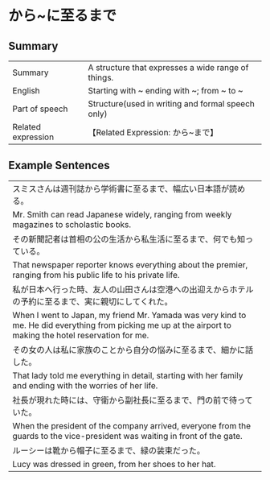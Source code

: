 # から~に至るまで

## Summary

<table><tr>   <td>Summary</td>   <td>A structure that expresses a wide range of things.</td></tr><tr>   <td>English</td>   <td>Starting with ~ ending with ~; from ~ to ~</td></tr><tr>   <td>Part of speech</td>   <td>Structure(used in writing and formal speech only)</td></tr><tr>   <td>Related expression</td>   <td>【Related Expression: から~まで】</td></tr></table>

## Example Sentences

<table><tr><td>スミスさんは週刊誌から学術書に至るまで、幅広い日本語が読める。</td></tr><tr><td>Mr. Smith can read Japanese widely, ranging from weekly magazines to scholastic books.</td></tr><tr><td>その新聞記者は首相の公の生活から私生活に至るまで、何でも知っている。</td></tr><tr><td>That newspaper reporter knows everything about the premier, ranging from his public life to his private life.</td></tr><tr><td>私が日本へ行った時、友人の山田さんは空港への出迎えからホテルの予約に至るまで、実に親切にしてくれた。</td></tr><tr><td>When I went to Japan, my friend Mr. Yamada was very kind to me. He did everything from picking me up at the airport to making the hotel reservation for me.</td></tr><tr><td>その女の人は私に家族のことから自分の悩みに至るまで、細かに話した。</td></tr><tr><td>That lady told me everything in detail, starting with her family and ending with the worries of her life.</td></tr><tr><td>社長が現れた時には、守衛から副社長に至るまで、門の前で待っていた。</td></tr><tr><td>When the president of the company arrived, everyone from the guards to the vice-president was waiting in front of the gate.</td></tr><tr><td>ルーシーは靴から帽子に至るまで、緑の装束だった。</td></tr><tr><td>Lucy was dressed in green, from her shoes to her hat.</td></tr></table>

